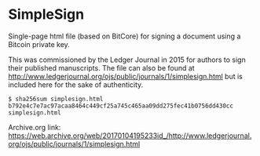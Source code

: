 # SimpleSign
Single-page html file (based on BitCore) for signing a document using a Bitcoin private key.

This was commissioned by the Ledger Journal in 2015 for authors to sign their published manuscripts. The file can also be found at http://www.ledgerjournal.org/ojs/public/journals/1/simplesign.html but is included here for the sake of authenticity.

```
$ sha256sum simplesign.html 
b792e4c7e7ac97acaa8464c449cf25a745c465aa09dd275fec41b0756dd430cc  simplesign.html
```

Archive.org link: https://web.archive.org/web/20170104195233id_/http://www.ledgerjournal.org/ojs/public/journals/1/simplesign.html
